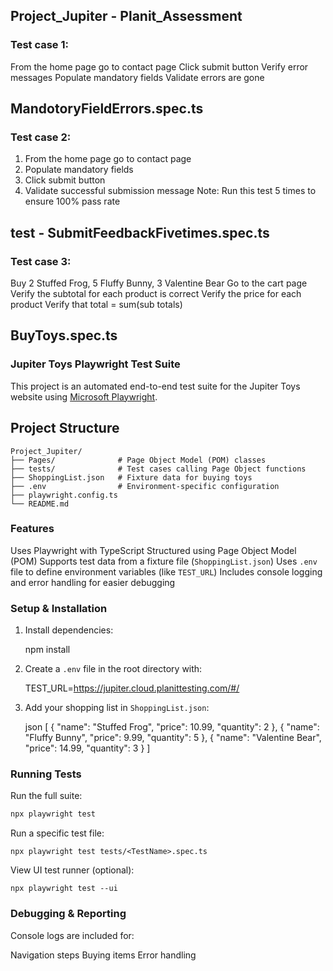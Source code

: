 ## Project_Jupiter - Planit_Assessment
### Test case 1:
From the home page go to contact page
Click submit button
Verify error messages
Populate mandatory fields
Validate errors are gone
## MandotoryFieldErrors.spec.ts
### Test case 2:
1. From the home page go to contact page
2. Populate mandatory fields
3. Click submit button
4. Validate successful submission message
Note: Run this test 5 times to ensure 100% pass rate
## test - SubmitFeedbackFivetimes.spec.ts
### Test case 3:
Buy 2 Stuffed Frog, 5 Fluffy Bunny, 3 Valentine Bear
Go to the cart page
Verify the subtotal for each product is correct
Verify the price for each product
Verify that total = sum(sub totals)
## BuyToys.spec.ts

### Jupiter Toys Playwright Test Suite

This project is an automated end-to-end test suite for the Jupiter Toys website using [Microsoft Playwright](https://playwright.dev/).

## Project Structure

```
Project_Jupiter/
├── Pages/              # Page Object Model (POM) classes
├── tests/              # Test cases calling Page Object functions
├── ShoppingList.json   # Fixture data for buying toys
├── .env                # Environment-specific configuration
├── playwright.config.ts
└── README.md
```
### Features

 Uses Playwright with TypeScript
 Structured using Page Object Model (POM)
 Supports test data from a fixture file (`ShoppingList.json`)
 Uses `.env` file to define environment variables (like `TEST_URL`)
 Includes console logging and error handling for easier debugging

###  Setup & Installation

1. Install dependencies:

   npm install


2. Create a `.env` file in the root directory with:

   TEST_URL=https://jupiter.cloud.planittesting.com/#/

3. Add your shopping list in `ShoppingList.json`:

   json
   [
     { "name": "Stuffed Frog", "price": 10.99, "quantity": 2 },
     { "name": "Fluffy Bunny", "price": 9.99, "quantity": 5 },
     { "name": "Valentine Bear", "price": 14.99, "quantity": 3 }
   ]


### Running Tests

 Run the full suite:
  ```bash
  npx playwright test
  ```
 Run a specific test file:
  ```
  npx playwright test tests/<TestName>.spec.ts
  ```
 View UI test runner (optional):
  ```
  npx playwright test --ui
  ```

### Debugging & Reporting

 Console logs are included for:

   Navigation steps
   Buying items
   Error handling

